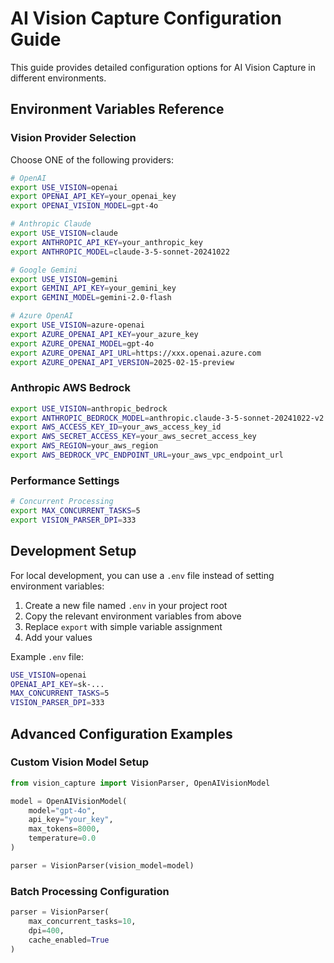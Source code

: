 # AI Vision Capture Configuration Guide

This guide provides detailed configuration options for AI Vision Capture in different environments.

## Environment Variables Reference

### Vision Provider Selection
Choose ONE of the following providers:

```bash
# OpenAI
export USE_VISION=openai
export OPENAI_API_KEY=your_openai_key
export OPENAI_VISION_MODEL=gpt-4o

# Anthropic Claude
export USE_VISION=claude
export ANTHROPIC_API_KEY=your_anthropic_key
export ANTHROPIC_MODEL=claude-3-5-sonnet-20241022

# Google Gemini
export USE_VISION=gemini
export GEMINI_API_KEY=your_gemini_key
export GEMINI_MODEL=gemini-2.0-flash

# Azure OpenAI
export USE_VISION=azure-openai
export AZURE_OPENAI_API_KEY=your_azure_key
export AZURE_OPENAI_MODEL=gpt-4o
export AZURE_OPENAI_API_URL=https://xxx.openai.azure.com
export AZURE_OPENAI_API_VERSION=2025-02-15-preview
```

### Anthropic AWS Bedrock
```bash
export USE_VISION=anthropic_bedrock
export ANTHROPIC_BEDROCK_MODEL=anthropic.claude-3-5-sonnet-20241022-v2:0
export AWS_ACCESS_KEY_ID=your_aws_access_key_id
export AWS_SECRET_ACCESS_KEY=your_aws_secret_access_key
export AWS_REGION=your_aws_region
export AWS_BEDROCK_VPC_ENDPOINT_URL=your_aws_vpc_endpoint_url
```

### Performance Settings
```bash
# Concurrent Processing
export MAX_CONCURRENT_TASKS=5
export VISION_PARSER_DPI=333
```

## Development Setup

For local development, you can use a `.env` file instead of setting environment variables:

1. Create a new file named `.env` in your project root
2. Copy the relevant environment variables from above
3. Replace `export` with simple variable assignment
4. Add your values

Example `.env` file:
```bash
USE_VISION=openai
OPENAI_API_KEY=sk-...
MAX_CONCURRENT_TASKS=5
VISION_PARSER_DPI=333
```

## Advanced Configuration Examples

### Custom Vision Model Setup
```python
from vision_capture import VisionParser, OpenAIVisionModel

model = OpenAIVisionModel(
    model="gpt-4o",
    api_key="your_key",
    max_tokens=8000,
    temperature=0.0
)

parser = VisionParser(vision_model=model)
```

### Batch Processing Configuration
```python
parser = VisionParser(
    max_concurrent_tasks=10,
    dpi=400,
    cache_enabled=True
)
``` 